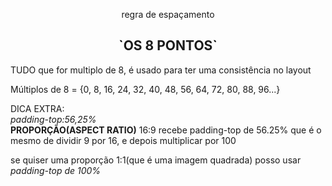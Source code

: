 
<p align=center>regra de espaçamento</p> 
<h2 align=center><strong>`OS 8 PONTOS`</strong></h2> 

<p>TUDO que for multiplo de 8, é usado para ter uma consistência no layout</p>

<p>Múltiplos de 8 = {0, 8, 16, 24, 32, 40, 48, 56, 64, 72, 80, 88, 96...}</p>

<p>DICA EXTRA:
  <br>
  <i>padding-top:56,25%</i>
  <br>
  <strong>PROPORÇÃO(ASPECT RATIO)</strong>
  16:9 recebe padding-top de 56.25% que é  o mesmo de dividir 9 por 16, e depois multiplicar por 100
</p>
<p>se quiser uma proporção 1:1(que é uma imagem quadrada) posso usar <i>padding-top de 100%</i></p>
